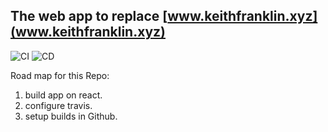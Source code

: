 ## The web app to replace [www.keithfranklin.xyz](www.keithfranklin.xyz)

![CI](https://github.com/Keith3895/about-me/workflows/CI/badge.svg?branch=master)
![CD](https://github.com/Keith3895/about-me/workflows/CD/badge.svg?branch=master)

Road map for this Repo:

1) build app on react.
2) configure travis.
3) setup builds in Github.